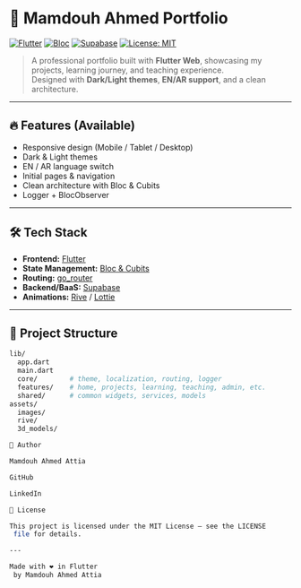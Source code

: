# 📱 Mamdouh Ahmed Portfolio

[![Flutter](https://img.shields.io/badge/Flutter-3.19-blue?logo=flutter)](https://flutter.dev)
[![Bloc](https://img.shields.io/badge/Bloc-Cubits-9cf?logo=flutter)](https://bloclibrary.dev)
[![Supabase](https://img.shields.io/badge/Supabase-Backend-green?logo=supabase)](https://supabase.com)
[![License: MIT](https://img.shields.io/badge/License-MIT-yellow.svg)](LICENSE)

> A professional portfolio built with **Flutter Web**, showcasing my projects, learning journey, and teaching experience.  
> Designed with **Dark/Light themes**, **EN/AR support**, and a clean architecture.

---

## 🔥 Features (Available)

- Responsive design (Mobile / Tablet / Desktop)
- Dark & Light themes
- EN / AR language switch
- Initial pages & navigation
- Clean architecture with Bloc & Cubits
- Logger + BlocObserver

---

## 🛠️ Tech Stack

- **Frontend:** [Flutter](https://flutter.dev)
- **State Management:** [Bloc & Cubits](https://bloclibrary.dev)
- **Routing:** [go_router](https://pub.dev/packages/go_router)
- **Backend/BaaS:** [Supabase](https://supabase.com)
- **Animations:** [Rive](https://rive.app) / [Lottie](https://lottiefiles.com)

---

## 📂 Project Structure

```bash
lib/
  app.dart
  main.dart
  core/        # theme, localization, routing, logger
  features/    # home, projects, learning, teaching, admin, etc.
  shared/      # common widgets, services, models
assets/
  images/
  rive/
  3d_models/

👤 Author

Mamdouh Ahmed Attia

GitHub

LinkedIn

📜 License

This project is licensed under the MIT License — see the LICENSE
 file for details.

---

Made with ❤️ in Flutter
 by Mamdouh Ahmed Attia